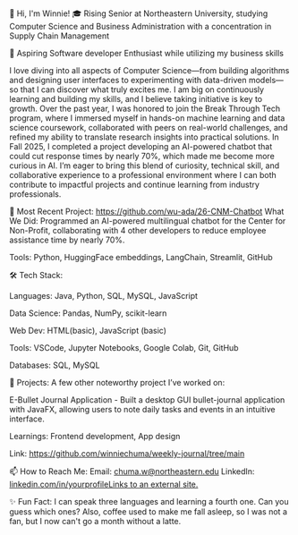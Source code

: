 👋 Hi, I'm Winnie!
🎓 Rising Senior at Northeastern University, studying Computer Science and Business Administration with a concentration in Supply Chain Management

🔭 Aspiring Software developer Enthusiast while utilizing my business skills 


I love diving into all aspects of Computer Science—from building algorithms and designing user interfaces to experimenting with data-driven models—so that I can discover what truly excites me. I am big on continuously learning and building my skills, and I believe taking initiative is key to growth. Over the past year, I was honored to join the Break Through Tech program, where I immersed myself in hands-on machine learning and data science coursework, collaborated with peers on real-world challenges, and refined my ability to translate research insights into practical solutions. In Fall 2025, I completed a project developing an AI-powered chatbot that could cut response times by nearly 70%, which made me become more curious in AI. I’m eager to bring this blend of curiosity, technical skill, and collaborative experience to a professional environment where I can both contribute to impactful projects and continue learning from industry professionals.



🎯 Most Recent Project: https://github.com/wu-ada/26-CNM-Chatbot
What We Did: Programmed an AI-powered multilingual chatbot for the Center for Non-Profit, collaborating with 4 other developers to reduce employee assistance time by nearly 70%.

Tools: Python, HuggingFace embeddings, LangChain, Streamlit, GitHub

 


🛠 Tech Stack:

Languages: Java, Python, SQL, MySQL, JavaScript

Data Science: Pandas, NumPy, scikit-learn

Web Dev: HTML(basic), JavaScript (basic)

Tools: VSCode, Jupyter Notebooks, Google Colab, Git, GitHub

Databases: SQL, MySQL

 

🚀 Projects:
A few other noteworthy project I’ve worked on:

E-Bullet Journal Application - Built a desktop GUI bullet-journal application with JavaFX, allowing users to note daily tasks and events in an intuitive interface.

Learnings: Frontend development, App design

Link: https://github.com/winniechuma/weekly-journal/tree/main
 

📫 How to Reach Me:
Email: chuma.w@northeastern.edu
LinkedIn: [linkedin.com/in/yourprofileLinks to an external site.](https://www.linkedin.com/in/winnie-chuma/)
 

✨ Fun Fact:
I can speak three languages and learning a fourth one. Can you guess which ones? Also, coffee used to make me fall asleep, so I was not a fan, but I now can't go a month without a latte.
